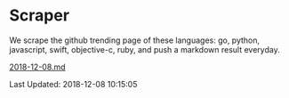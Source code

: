# Scraper

We scrape the github trending page of these languages: go, python, javascript, swift, objective-c, ruby, and push a markdown result everyday.

[2018-12-08.md](https://github.com/henson/Scraper/blob/master/2018-12-08.md)

Last Updated: 2018-12-08 10:15:05